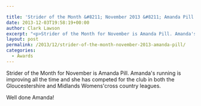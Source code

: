 ```yaml
---

title: 'Strider of the Month &#8211; November 2013 &#8211; Amanda Pill'
date: 2013-12-03T19:58:19+00:00
author: Clark Lawson
excerpt: "<p>Strider of the Month for November is Amanda Pill. Amanda's running is improving all the time and she has competed for the club in both the Gloucestershire and Midlands Womens'cross country leagues.</p><p>Well done Amanda!</p><p></p>"
layout: post
permalink: /2013/12/strider-of-the-month-november-2013-amanda-pill/
categories:
  - Awards
---
```

Strider of the Month for November is Amanda Pill. Amanda's running is improving all the time and she has competed for the club in both the Gloucestershire and Midlands Womens'cross country leagues.

Well done Amanda!</p>